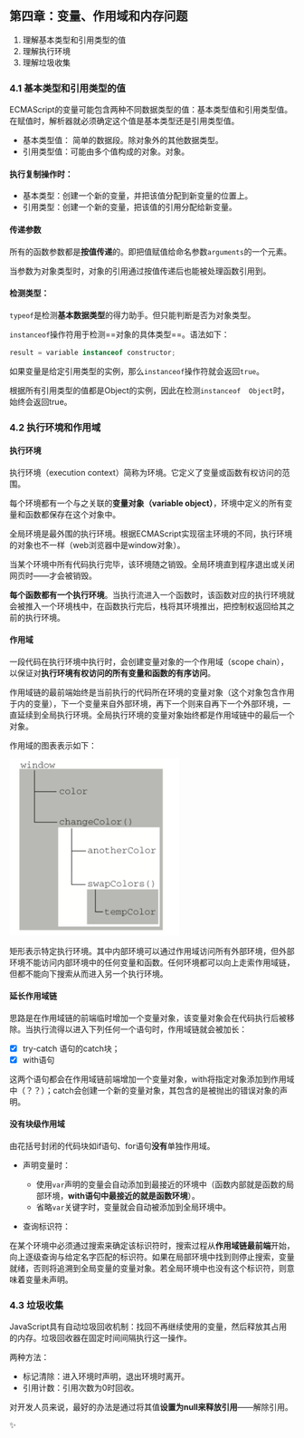 ## 第四章：变量、作用域和内存问题

1. 理解基本类型和引用类型的值
2. 理解执行环境
3. 理解垃圾收集

### 4.1 基本类型和引用类型的值

ECMAScript的变量可能包含两种不同数据类型的值：基本类型值和引用类型值。在赋值时，解析器就必须确定这个值是基本类型还是引用类型值。

* 基本类型值： 简单的数据段。除对象外的其他数据类型。
* 引用类型值：可能由多个值构成的对象。对象。

#### 执行复制操作时：

* 基本类型：创建一个新的变量，并把该值分配到新变量的位置上。
* 引用类型：创建一个新的变量，把该值的引用分配给新变量。

#### 传递参数

所有的函数参数都是**按值传递**的。即把值赋值给命名参数`arguments`的一个元素。

当参数为对象类型时，对象的引用通过按值传递后也能被处理函数引用到。

#### 检测类型：

`typeof`是检测**基本数据类型**的得力助手。但只能判断是否为对象类型。

`instanceof`操作符用于检测==对象的具体类型==。语法如下：

````js
result = variable instanceof constructor;
````

如果变量是给定引用类型的实例，那么`instanceof`操作符就会返回`true`。

根据所有引用类型的值都是Object的实例，因此在检测`instanceof  Object`时，始终会返回true。

### 4.2 执行环境和作用域

#### 执行环境

执行环境（execution context）简称为环境。它定义了变量或函数有权访问的范围。

每个环境都有一个与之关联的**变量对象（variable object）**，环境中定义的所有变量和函数都保存在这个对象中。

全局环境是最外围的执行环境。根据ECMAScript实现宿主环境的不同，执行环境的对象也不一样（web浏览器中是window对象）。

当某个环境中所有代码执行完毕，该环境随之销毁。全局环境直到程序退出或关闭网页时——才会被销毁。

**每个函数都有一个执行环境**。当执行流进入一个函数时，该函数对应的执行环境就会被推入一个环境栈中，在函数执行完后，栈将其环境推出，把控制权返回给其之前的执行环境。

#### 作用域

一段代码在执行环境中执行时，会创建变量对象的一个作用域（scope chain），以保证对**执行环境有权访问的所有变量和函数的有序访问**。

作用域链的最前端始终是当前执行的代码所在环境的变量对象（这个对象包含作用于内的变量），下一个变量来自外部环境，再下一个则来自再下一个外部环境，一直延续到全局执行环境。全局执行环境的变量对象始终都是作用域链中的最后一个对象。

作用域的图表表示如下：

<img src="./images/scope.jpg" width=300 />


矩形表示特定执行环境。其中内部环境可以通过作用域访问所有外部环境，但外部环境不能访问内部环境中的任何变量和函数。任何环境都可以向上走索作用域链，但都不能向下搜索从而进入另一个执行环境。

#### 延长作用域链

思路是在作用域链的前端临时增加一个变量对象，该变量对象会在代码执行后被移除。当执行流得以进入下列任何一个语句时，作用域链就会被加长：

- [x] try-catch 语句的catch块；
- [x] with语句

这两个语句都会在作用域链前端增加一个变量对象，with将指定对象添加到作用域中（？？）；catch会创建一个新的变量对象，其包含的是被抛出的错误对象的声明。

#### 没有块级作用域

由花括号封闭的代码块如if语句、for语句**没有**单独作用域。

* 声明变量时：

	* 使用`var`声明的变量会自动添加到最接近的环境中（函数内部就是函数的局部环境，**with语句中最接近的就是函数环境**）。
	* 省略`var`关键字时，变量就会自动被添加到全局环境中。

* 查询标识符：

在某个环境中必须通过搜索来确定该标识符时，搜索过程从**作用域链最前端**开始，向上逐级查询与给定名字匹配的标识符。如果在局部环境中找到则停止搜索，变量就绪，否则将追溯到全局变量的变量对象。若全局环境中也没有这个标识符，则意味着变量未声明。

### 4.3 垃圾收集

JavaScript具有自动垃圾回收机制：找回不再继续使用的变量，然后释放其占用的内存。垃圾回收器在固定时间间隔执行这一操作。

两种方法：

* 标记清除：进入环境时声明，退出环境时离开。
* 引用计数：引用次数为0时回收。

对开发人员来说，最好的办法是通过将其值**设置为null来释放引用**——解除引用。

:sparkles:

